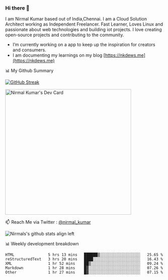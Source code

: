 ### Hi there 👋

 I am Nirmal Kumar based out of India,Chennai. I am a Cloud Solution Architect working as Independent Freelancer. Fast Learner, Loves Linux and passionate about web technologies and building iot projects. I love creating open-source projects and contributing to the community.

- I’m currently working on a app to keep up the inspiration for creators and consumers.
- I am documenting my learnings on my blog [https://nkdews.me](https://nkdews.me)


📊 My Github Summary

[![GitHub Streak](https://github-readme-streak-stats.herokuapp.com?user=nk-gears&theme=dark&hide_border=true&date_format=M%20j%5B%2C%20Y%5D)](https://git.io/streak-stats)

<a href="https://app.daily.dev/nirmal_kumar"><img src="https://api.daily.dev/devcards/a16cfcf02d384b16b41de71ce4d1d811.png?r=8ve" width="400" alt="Nirmal Kumar's Dev Card"/></a>

📫 Reach Me via  Twitter : [@nirmal_kumar](https://twitter.com/nirmal_kumar)

![Nirmals's github stats align left](https://github-readme-stats.vercel.app/api?username=nk-gears&show_icons=true)


📊 Weekly development breakdown

<!--START_SECTION:waka-->

```text
HTML               5 hrs 13 mins   ██████▒░░░░░░░░░░░░░░░░░░   25.65 %
reStructuredText   3 hrs 20 mins   ████░░░░░░░░░░░░░░░░░░░░░   16.43 %
XML                1 hr 52 mins    ██▒░░░░░░░░░░░░░░░░░░░░░░   09.24 %
Markdown           1 hr 28 mins    █▓░░░░░░░░░░░░░░░░░░░░░░░   07.26 %
Other              1 hr 27 mins    █▓░░░░░░░░░░░░░░░░░░░░░░░   07.15 %
```

<!--END_SECTION:waka-->



